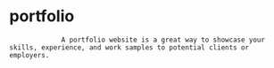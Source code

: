 # portfolio
                 A portfolio website is a great way to showcase your skills, experience, and work samples to potential clients or employers. 
